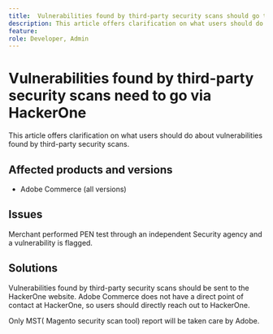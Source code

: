 ```yaml
---
title:  Vulnerabilities found by third-party security scans should go to HackerOne
description: This article offers clarification on what users should do about vulnerabilities found by third-party security scans.
feature: 
role: Developer, Admin
---
```

# Vulnerabilities found by third-party security scans need to go via HackerOne

This article offers clarification on what users should do about vulnerabilities found by third-party security scans.

## Affected products and versions

* Adobe Commerce (all versions)

## Issues

Merchant performed PEN test through an independent Security agency and a vulnerability is flagged.

## Solutions

Vulnerabilities found by third-party security scans should be sent to the HackerOne website. Adobe Commerce does not have a direct point of contact at HackerOne, so users should directly reach out to HackerOne. 

Only MST( Magento security scan tool) report will be taken care by Adobe.


